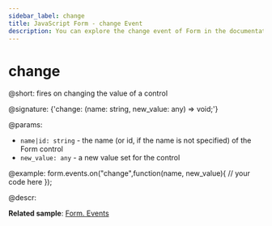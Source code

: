 ```yaml
---
sidebar_label: change
title: JavaScript Form - change Event 
description: You can explore the change event of Form in the documentation of the DHTMLX JavaScript UI library. Browse developer guides and API reference, try out code examples and live demos, and download a free 30-day evaluation version of DHTMLX Suite.
---
```


# change

@short: fires on changing the value of a control

@signature: {'change: (name: string, new_value: any) => void;'}

@params:
- `name|id: string` - the name (or id, if the name is not specified) of the Form control
- `new_value: any` - a new value set for the control

@example:
form.events.on("change",function(name, new_value){
	// your code here
});

@descr:

**Related sample**: [Form. Events](https://snippet.dhtmlx.com/vyipsaoa)
